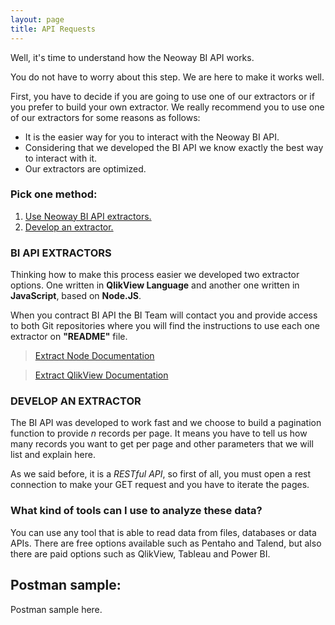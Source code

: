 ```yaml
---
layout: page
title: API Requests
---
```



<div class="message">
  Well, it's time to understand how the Neoway BI API works.
</div>

You do not have to worry about this step. We are here to make it works well.

First, you have to decide if you are going to use one of our extractors or if you prefer to build your own extractor. We really recommend you to use one of our extractors for some reasons as follows:

- It is the easier way for you to interact with the Neoway BI API.
- Considering that we developed the BI API we know exactly the best way to interact with it.
- Our extractors are optimized.


### Pick one method:
1. [Use Neoway BI API extractors.](#bi-api-extractors)
2. [Develop an extractor.](#develop-an-extractor)


### BI API EXTRACTORS

Thinking how to make this process easier we developed two extractor options. One written in **QlikView Language** and another one written in **JavaScript**, based on **Node.JS**.

When you contract BI API the BI Team will contact you and provide access to both Git repositories where you will find the instructions to use each one extractor on **"README"** file.

> [Extract Node Documentation](#https://github.com/neowaycx/extract_api_node)

> [Extract QlikView Documentation](#https://github.com/neowaycx/extract_api_qlikview)


### DEVELOP AN EXTRACTOR

The BI API was developed to work fast and we choose to build a pagination function to provide *n* records per page. It means you have to tell us how many records you want to get per page and other parameters that we will list and explain here.

As we said before, it is a *RESTful API*, so first of all, you must open a rest connection to make your GET request and you have to iterate the pages.


### What kind of tools can I use to analyze these data?

You can use any tool that is able to read data from files, databases or data APIs. 
There are free options available such as Pentaho and Talend, but also there are paid options such as QlikView, Tableau and Power BI.


## Postman sample:

Postman sample here.